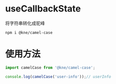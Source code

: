 # useCallbackState
将字符串转化成驼峰

```shell script
npm i @kne/camel-case
```

# 使用方法

```js
import camelCase from '@kne/camel-case';

console.log(camelCase('user-info'));// userInfo
```
